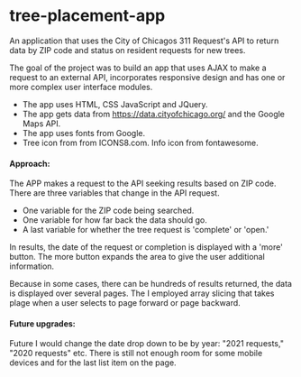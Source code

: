 # tree-placement-app 

An application that uses the City of Chicagos 311 Request's API to return data by ZIP code and status on resident requests for new trees. 


The goal of the project was to build an app that uses AJAX to make a request to an external API, incorporates responsive design and has one or more complex user interface modules. 


  - The app uses HTML, CSS JavaScript and JQuery.
  - The app gets data from https://data.cityofchicago.org/ and the Google Maps API.
  - The app uses fonts from Google.
  - Tree icon from from ICONS8.com. Info icon from fontawesome.

#### Approach:  

The APP makes a request to the API seeking results based on ZIP code. There are three variables that change in the API request.
  - One variable for the ZIP code being searched. 
  - One variable for how far back the data should go.
  - A last variable for whether the tree request is 'complete' or 'open.'

In results, the date of the request or completion is displayed with a 'more' button. The more button expands the area to give the user additional information.

Because in some cases, there can be hundreds of results returned, the data is displayed over several pages.
The I employed array slicing that takes plage when a user selects to page forward or page backward.


#### Future upgrades: 

Future I would change the date drop down to be by year: "2021 requests," "2020 requests" etc.
There is still not enough room for some mobile devices and for the last list item on the page. 

